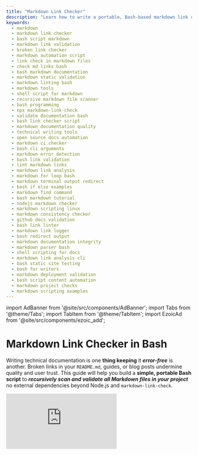 ```yaml
---
title: "Markdown Link Checker"
description: "Learn how to write a portable, Bash-based markdown link checker for your project. Includes code, explanations, alternatives, diagrams, and usage examples."
keywords:
  - markdown
  - markdown link checker
  - bash script markdown
  - markdown link validation
  - broken link checker
  - markdown automation script
  - link check in markdown files
  - check md links bash
  - bash markdown documentation
  - markdown static validation
  - markdown linting bash
  - markdown tools
  - shell script for markdown
  - recursive markdown file scanner
  - bash programming
  - npx markdown-link-check
  - validate documentation bash
  - bash link checker script
  - markdown documentation quality
  - technical writing tools
  - open source docs automation
  - markdown ci checker
  - bash cli arguments
  - markdown error detection
  - bash link validation
  - lint markdown links
  - markdown link analysis
  - markdown for loop bash
  - markdown terminal output redirect
  - bash if else examples
  - markdown find command
  - bash markdown tutorial
  - nodejs markdown checker
  - markdown scripting linux
  - markdown consistency checker
  - github docs validation
  - bash link linter
  - markdown link logger
  - bash redirect output
  - markdown documentation integrity
  - markdown parser bash
  - shell scripting for docs
  - markdown link analysis cli
  - bash static site testing
  - bash for writers
  - markdown deployment validation
  - bash script content automation
  - markdown project checks
  - markdown scripting examples
---
```

import AdBanner from '@site/src/components/AdBanner';
import Tabs from '@theme/Tabs';
import TabItem from '@theme/TabItem';
import EzoicAd from '@site/src/components/ezoic_add';

<EzoicAd id={101} />


# Markdown Link Checker in Bash

Writing technical documentation is one **thing keeping** it ***error-free*** is another. Broken links in your `README.md`, guides, or blog posts undermine quality and user trust. This guide will help you build a **simple, portable Bash script** to ***recursively scan and validate all Markdown files in your project*** no external dependencies beyond Node.js and `markdown-link-check`.

<div style={{ position: 'relative', paddingBottom: '56.25%', height: 0, overflow: 'hidden', marginTop: '20px' }}>
  <iframe
    src="https://www.youtube.com/embed/AP672uiTh_I"
    title="MakeFile tutorial"
    style={{ position: 'absolute', top: 0, left: 0, width: '100%', height: '100%' }}
    frameBorder="0"
    allow="accelerometer; autoplay; clipboard-write; encrypted-media; gyroscope; picture-in-picture; web-share"
    allowFullScreen
  />
</div>

<EzoicAd id={102} />



## Table of Contents

- [Problem Statement](#problem-statement)
- [How We Will Solve it](#how-we-will-solve-this)
  - [a.Bash for automation and setup](#bash-for-automation-and-setup)
  - [b.Python for parsing and Decision Making](#python-for-parsing-and-decision-making)
  - [markdown link checker ](#markdown-link-checker)
  - [think bash will handle](#think-bash-will-handle)
  - [think python will handle](#think-python-will-handle)
- [What You Should Know Before Jumping In](#what-you-should-know-before-jumping-in)  
  - [Bash Essentials](#bash-essentials)  
    - [Basic Bash Scripting Syntax](#basic-of-the-bash-script)  
    - [Writing Executable Bash Scripts (chmod +x)](#writting-executable-in-the-bash)  
    - [Taking CLI Arguments in Bash ($1, $2, etc.)](#taking-cli-arguments)  
    - [Storing Output in a Text File (> and >>)](#storing-output)  
    - [Installing CLI Tools in Bash (npm install, apt-get, etc.)](#installing-cli-tools-in-bash-npm-install-apt-get-etc)  

  - [Python Essentials](#python-essentials)  
    - [Python Basics Required](#python-basics-required)  
    - [Reading and Parsing Text Files in Python](#reading-and-parsing-text-files)  
    - [Popular python library](#popular-python-libraries-for-data-and-analysis) 
 - [Next](#what-next)
 - [More Article](#more-articles)

 

<EzoicAd id={103} />


## Problem Statement

In modern `software projects`,` documentation` is a `first-class` citizen but even well-written docs can lose credibility if they `contain broken` or `outdated links`. This is especially true for Markdown-based documentation (`.md` files), which is used widely across GitHub projects, technical blogs, open-source libraries, and internal wikis.

Yet, link validation is often neglected until after deployment or user complaints.

:::tip `The Core Challenge`
>> ***How can we build an automated, repeatable, and portable system to validate all links within Markdown files without relying on heavyweight tooling or complex setups?***

:::important solution robust solution should meet the following criteria:
:::caution What should they have?
* **Recursive**: Traverse all nested folders and check every `.md` file.
* **Portable**: Work on any Unix-like environment with Bash and Node.js no external packages like `find`, `shopt`, or custom tools.
* **CI-Friendly**: Easily integrate into CI pipelines like GitHub Actions, GitLab CI, or Jenkins.
* **Developer-Readable**: Clean logic using simple Bash constructs (`for`, `if`, function).
* **Flexible**: Allow configuration (e.g., ignore certain links or domains like `mailto:` or `localhost`).
:::



## **How We Will Solve This**

To solve the problem of checking and validating all links in a Markdown file, we will use a **combination of Bash and Python**, leveraging the strengths of each.

### **Bash for Automation and Setup**

Bash will handle the following:

* **Install Required Tools**: Ensure `markdown-link-check` or any other CLI is installed.
* **Run the Link Checker**: Execute the CLI tool on the given Markdown file.
* **Generate a Report**: Save the output of the link checker to a structured file (e.g., `links_report.txt`).
* **Invoke Python**: Call the Python script with the report as input for further analysis.

### **Python for Parsing and Decision-Making**

Python will be used to:

* **Parse the Link Report**: Read the raw report and extract broken and valid links.
* **Validate and Summarize**: Filter, count, and optionally display summary results.
* **Exit with Code**: Return `0` if all links are valid or `1` if broken links are found (for CI/CD to catch).



:::caution `By combining Bash and Python`:

* Bash ensures `automation` and `environment` readiness.
* Python `provides clarity`, `power`, and `extensibility` in logic and `reporting`.
* This approach is scalable and CI/CD-friendly.
:::




<Tabs>
<TabItem value="Complete Digram" label="Markdown Link Checker">

## Markdown Link Checker

- **Bash part:** Install tool → run check → generate report → invoke Python.  
- **Python part:** Parse report → validate links → summarize → exit with code.

```mermaid
flowchart TD
  A([Bash: Check & Install Tool])
  B([Bash: Run Check on Markdown])
  C([Bash: Generate links_report.txt])
  D([Bash: Invoke Python Script])
  E([Python: Parse Report])
  F([Python: Validate Links])
  G([Python: Summarize Results])
  H([Python: Exit with Code])

  A --> B --> C --> D --> E --> F --> G --> H
```

**Working**
> ***The tool works in two phases using `Bash `and `Python`:***

**Bash Part:**
Sets up the environment, runs a Markdown link checker, saves the results to a report, and passes control to Python.

**Python Part:**
Reads the report, analyzes which links are valid or broken, summarizes the result, and exits with a status code (for CI/CD or automation purposes).



</TabItem>
<TabItem value = "Part 1" label = "think bash will handle">

## think bash will handle

```mermaid
flowchart TD
  A([Start Bash Script]) --> B(["Check if  <br/>markdown-link-check <br/> is Installed"])
  B --> C{{Installed?}}
  C -- No --> D([Install Using npm])
  C -- Yes --> E([Proceed])
  D --> E
  E --> F([Parse CLI Arguments])
  F --> G(["Run markdown-link-check <br/> .md File"])
  G --> H(["Save Output to Temporary <br/ > .txt  File"])
  H --> I([Pass .txt File to Python Script])
  I --> Z([➡️ Handoff to Python])

  %% Style
  classDef process fill:#007bff,color:#fff,stroke:#004a99;
  classDef decision fill:#ffc107,color:#000,stroke:#b58b00,font-weight:bold;
  classDef startNode fill:#28a745,color:#fff,stroke:#1f512b,font-weight:bold;
  classDef endNode fill:#6f42c1,color:#fff,stroke:#3b1c85,font-weight:bold;

  class A startNode;
  class Z endNode;
  class C decision;
  class B,D,E,F,G,H,I process;

```
<details>
<summary><strong>Bash Script Responsibilities (Complete Breakdown)</strong></summary>

:::tip `The Bash part of the pipeline acts as the **initial orchestrator**. It sets up the environment, runs the core link checking tool, and invokes the Python script for detailed processing.`
:::


**1. Tool Check and Installation**

* **Objective**: Ensure the required CLI tool `markdown-link-check` is available.

* **Action**:

  * Use `which markdown-link-check` or `command -v` to check if it's already installed.
  * If not found, automatically install it using:

    ```rust
    npm install -g markdown-link-check
    ```

* **Why**: This makes the script portable and removes the need for manual setup.


**2. Run Link Checker Tool**

* **Objective**: Scan the input `.md` file(s) for broken or unreachable links.

* **Action**:

  * Run:

    ```bash
    markdown-link-check "$input_file" > links_report.txt
    ```
  * This command checks all hyperlinks and outputs their status.

* **Result**: A raw report (`links_report.txt`) containing all link statuses is generated.

**3. Save Report**

* **Objective**: Persist the link checker output.
* **Action**:

  * Capture the result of the previous step and store it in `links_report.txt`.
  * The format may include:

    ```
    [✓] https://openai.com
    [✗] http://broken-link.example.com
    ```

**4. Invoke Python Script**

* **Objective**: Trigger the Python parser to process the generated report.

* **Action**:

  * Execute:

    ```bash
    python3 parse_links.py links_report.txt
    ```
  * The report file is passed as a command-line argument to the Python script.

:::note why: `Delegates logic-heavy parsing and summarization to Python, keeping the Bash    script lightweight`.
:::

---

**🔧 Summary of Bash Duties**

| **Step**           | **Description**                                            |
| ------------------ | ---------------------------------------------------------- |
| Tool Check         | Verifies if `markdown-link-check` is installed             |
| Install if Missing | Installs the tool via `npm` if it's not available          |
| Run Link Checker   | Executes the check on `.md` files                          |
| Generate Report    | Saves output to `links_report.txt`                         |
| Invoke Python      | Passes the report file to Python for parsing and exit code |

</details>
</TabItem>

<TabItem value = "Part 2" label = "think python will handle">

## think python will handle

```mermaid
flowchart TD
  A([Start Python Script]) --> B([Parse CLI Arguments])
  B --> C{{Valid Input Directory?}}
  C -- No --> D([Display Usage Help]) --> Z([❌ Exit 1])
  
  C -- Yes --> E([Initialize Reporting System])
  E --> F([Read .txt Output from Bash Script])
  F --> G([Parse & Analyze Output])
  
  G --> H([Generate Summary Report])
  H --> I{{Any Critical Errors?}}
  I -- Yes --> J([Set Exit Code 2])
  I -- No --> K{{Any Warnings?}}
  K -- Yes --> L([Set Exit Code 1])
  K -- No --> M([Set Exit Code 0])
  
  J --> N([❗ Output Error Report])
  L --> O(["⚠️ Output Warning <br/> Summary"])
  M --> P(["✅ Clean Bill of<br/> Health"])
  
  N --> Q([Exit])
  O --> Q
  P --> Q

  %% Style
  classDef process fill:#007bff,color:#fff,stroke:#004a99;
  classDef decision fill:#ffc107,color:#000,stroke:#b58b00,font-weight:bold;
  classDef startNode fill:#28a745,color:#fff,stroke:#1f512b,font-weight:bold;
  classDef endNode fill:#6f42c1,color:#fff,stroke:#3b1c85,font-weight:bold;

  class A startNode;
  class Z,Q endNode;
  class C,I,K decision;
  class B,D,E,F,G,H,J,L,M,N,O,P process;
  ```
<details>
<summary><strong>Python Script Responsibilities (Complete Breakdown)</strong></summary>

**What Python Will Handle**

Once the Bash script has invoked the Python script (after generating `links_report.txt`), the Python logic takes over. Here's a breakdown of what Python is responsible for:

**1. Parse the Report**

* **Input**: The link report file generated by the Bash script.
* **Action**: Open and read the file contents.
* **Goal**: Extract relevant information like:

  * List of all links
  * Status of each link (valid or broken)
  * Location or context of the link (optional)

**2. Validate Links (Optional Re-checking)**

* **Input**: List of links parsed from the report.
* **Action**: Optionally, Python can re-check the links using its own logic (e.g., using `requests` to make HTTP calls).
* **Goal**: Double-check link status or handle edge cases that the Bash tool missed.

**3. Summarize Results**

* **Action**:

  * Count total links, valid links, and broken links.
  * Group broken links by error (e.g., 404, timeout).
  * Format the summary for clear readability.
* **Goal**: Generate a concise summary for logging, CI pipelines, or user feedback.

**4. Exit with Code**

* **Logic**:

  * If all links are valid → `exit(0)`
  * If any broken links are found → `exit(1)`
* **Purpose**:

  * Integration with CI/CD systems (like GitHub Actions or GitLab CI) to **fail builds** on broken links.


:::tip Why Python?

* Better suited for parsing and logic-heavy tasks.
* Easier to maintain and extend with conditions, filtering, or JSON support.
* Can easily integrate with APIs or databases if needed later.
:::
</details>
</TabItem>

</Tabs>
---

:::important **How the System Works (Bash + Python Dependency)**

This tool is built using **Bash** and **Python**, each handling separate responsibilities in a two-stage workflow.

* **Bash** acts as the initializer — it validates input, locates `.md` files, checks links, and writes raw results to a text file.
* **Python** is then used to parse the text output (`validate_output.txt`) and generate a more readable Excel report for human-friendly analysis.
:::

<div>
    <AdBanner />
</div>

## What You Should Know Before Jumping In

<Tabs>
<TabItem value="#bash-essentials" label=" Thinks to know in bash bash-essentials">

 ###### bash-essentials


 <Tabs>

 <TabItem value="#basic bash script " label="basic-bash-scripting-syntax">

###### Basic of The bash script
:::tip learn from

| Topic                                  | Description                                      | Link |
|----------------------------------------|--------------------------------------------------|------|
| 🧾 Basic Bash Script Example           | Get started with a simple shell script example   | [basic_Script](https://www.compilersutra.com/docs/linux/intro_to_linux) |
| 📂 Basic of Linux                      | Understand the foundation of Linux systems       | [basic_of_linux](https://www.compilersutra.com/docs/linux/basic_of_linux) |
| ⚙️ What is `.bashrc`                   | Learn about the `.bashrc` file and its purpose   | [What_is_bashrc](https://www.compilersutra.com/docs/linux/What_is_bashrc) |
| 🌍 Environment Variables in Linux      | Explore how environment variables work in Bash   | [Environment_variable_in_linux](https://www.compilersutra.com/docs/linux/Environment_variable_in_linux) |
| 🧠 Declaring Variables in Bash         | Understand how to declare and use variables      | [Declaring_Variable_In_bash](https://www.compilersutra.com/docs/linux/Declaring_Variable_In_bash) |
| 🔁 If-Else in Bash                     | Write conditional logic using `if` and `else`    | [if_else_in_bash](https://www.compilersutra.com/docs/linux/if_else_in_bash) |
| 🔄 Loops in Bash                       | Learn to automate repetition with loops          | [loop_in_bash](https://www.compilersutra.com/docs/linux/loop_in_bash) |
:::

</TabItem>
<TabItem value="writing exectuable bash " label="writing-executable-bash-scripts-chmod-x">

 ######  Writting executable in the Bash
 :::tip learn more
 | Topic                                  | Description                                      | Link |
|----------------------------------------|--------------------------------------------------|------|
| 🧾 Basic Bash Script Example           | Get started with a simple shell script example   | [basic_Script](https://www.compilersutra.com/docs/linux/intro_to_linux) |
| 📂 Basic of Linux                      | Understand the foundation of Linux systems       | [basic_of_linux](https://www.compilersutra.com/docs/linux/basic_of_linux) |
| ⚙️ What is `.bashrc`                   | Learn about the `.bashrc` file and its purpose   | [What_is_bashrc](https://www.compilersutra.com/docs/linux/What_is_bashrc) |
| 🌍 Environment Variables in Linux      | Explore how environment variables work in Bash   | [Environment_variable_in_linux](https://www.compilersutra.com/docs/linux/Environment_variable_in_linux) |
| 🧠 Declaring Variables in Bash         | Understand how to declare and use variables      | [Declaring_Variable_In_bash](https://www.compilersutra.com/docs/linux/Declaring_Variable_In_bash) |
| 🔁 If-Else in Bash                     | Write conditional logic using `if` and `else`    | [if_else_in_bash](https://www.compilersutra.com/docs/linux/if_else_in_bash) |
| 🔄 Loops in Bash                       | Learn to automate repetition with loops          | [loop_in_bash](https://www.compilersutra.com/docs/linux/loop_in_bash) |
:::
</TabItem>

<TabItem value="take cli" label="#taking-cli-arguments-in-bash-1-2-eth">

###### taking-cli-arguments

**How to Take Command Line Arguments in Bash**

Bash scripts can accept input from the command line using **positional parameters** like `$1`, `$2`, etc.

:::important
***This is useful when you want to pass values ``directly while running the script`` like filenames, URLs, numbers, or other user input.***
:::

**✅ Basic Example**

```python
#!/bin/bash

echo "First argument is: $1"
echo "Second argument is: $2"
````

**📌 Save this as `args.sh`, then run:**

```rust
chmod +x args.sh
./args.sh apple banana
```

**🖨️ Output:**

```
First argument is: apple
Second argument is: banana
```

---
<details>
<summary> **📘 Useful Special Variables** </summary>

| Variable | Description                      |
| -------- | -------------------------------- |
| `$0`     | The name of the script           |
| `$1`     | First argument                   |
| `$2`     | Second argument                  |
| `$#`     | Total number of arguments passed |
| `$@`     | All arguments as a list          |
| `$*`     | All arguments as a single string |

</details>

**🔁 Loop Through Arguments**

```python
#!/bin/bash

echo "Total args: $#"
for arg in "$@"
do
    echo "Arg: $arg"
done
```

**▶️ Run:**

```python
./args.sh red green blue
```

**🖨️ Output:**

```
Total args: 3
Arg: red
Arg: green
Arg: blue
```

---

:::tip **⚠️ Tips**

* Always quote `"$@"` to preserve spaces in arguments.
* Use conditionals (`if [ $# -eq 0 ]; then`) to check if arguments are passed.
* Use `shift` to loop and discard processed arguments.
:::
---

**📚 Related Reading**

* [Basic of Linux – CompilerSutra](https://www.compilersutra.com/docs/linux/basic_of_linux)
* [Declaring Variables in Bash](https://www.compilersutra.com/docs/linux/Declaring_Variable_In_bash)
* [If-Else in Bash](https://www.compilersutra.com/docs/linux/if_else_in_bash)

</TabItem>

<TabItem value="storing cli" label="#storing-output-in-a-text-file--and-h">

###### storing output


**🧾 Redirecting Output in Bash: stdout, stderr, and More**

Bash allows you to redirect output streams — **standard output (stdout)**, **standard error (stderr)**, or both — to files, other commands, or nowhere.

**✅ Redirect stdout to a file**

```rust
echo "This will go to a file" > output.txt
```

* Overwrites `output.txt`. Use `>>` to append instead.

**✅ Redirect stderr to a file**

```rust
ls nonexistentfile 2> error.txt
```

* `2>` redirects stderr (file descriptor 2) to `error.txt`.

**✅ Redirect both stdout and stderr**

```rust
command > all_output.txt 2>&1
```

* Redirects stderr (2) to wherever stdout (1) is going.

**✅ Suppress all output**

```rust
command > /dev/null 2>&1
```

* Silently runs the command without showing any output or errors.

---

<details>
<summary> **📘 Common Redirection Symbols** </summary>

| Symbol      | Meaning                                   |
| ----------- | ----------------------------------------- |
| `>`         | Redirect stdout (overwrite)               |
| `>>`        | Redirect stdout (append)                  |
| `2>`        | Redirect stderr                           |
| `&>`        | Redirect both stdout and stderr (Bash 4+) |
| `2>&1`      | Redirect stderr to stdout                 |
| `/dev/null` | Discard output                            |

</details>

**📌 Combine Redirection with Pipes**

```rust
command 2>&1 | tee log.txt
```

* Sends both stdout and stderr to `tee`, which saves to `log.txt` and prints on screen.

:::tip **⚠️ Tips**

* Always use `2>&1` **after** redirecting stdout.
* Use `tee` to **save and view** output at the same time.
* Redirecting to `/dev/null` is useful for scripts running silently in the background.
  :::


</TabItem>
</Tabs>
</TabItem> 

<TabItem value="#python essential" label=" Thinks to know in python python-essentials">

 ### Python Essential

 <Tabs>

<TabItem value="#python-basics" label="Python Basics Required">

###### Python Basics Required

:::tip Learn the Basics
| Topic                                | Description                                        | Link |
|--------------------------------------|----------------------------------------------------|------|
| 🐍 Python Syntax                     | Basic syntax to get started with Python            | [Python Syntax](https://www.compilersutra.com/docs/python/python_syntax) |
| 🔢 Data Types & Variables            | Understand Python data types and variables         | [Data Types](https://www.compilersutra.com/docs/python/data_types) |
| 🔄 Loops and Conditionals            | How to use `if`, `for`, and `while` loops          | [Control Flow](https://www.compilersutra.com/docs/python/control_flow) |
| 🧰 Functions and Modules             | Define reusable functions and import modules       | [Functions in Python](https://www.compilersutra.com/docs/python/functions) |
| 📦 Installing Packages               | Use `pip` to install external libraries             | [Installing Libraries](https://www.compilersutra.com/docs/python/pip_install) |
:::

</TabItem>


<TabItem value="#reading-files" label="Reading and Parsing Text Files in Python">

###### Reading and Parsing Text Files

:::tip Learn more
| Topic                            | Description                                         | Link |
|----------------------------------|-----------------------------------------------------|------|
| 📖 Reading Files                 | Use `open()` and `readlines()` to read files        | [Read Files](https://www.compilersutra.com/docs/python/read_files) |
| ✂️ String Manipulation           | Clean and split strings for processing              | [String Ops](https://www.compilersutra.com/docs/python/string_operations) |
| 📊 Parsing CSV/Text              | Read structured files like CSVs using Python        | [CSV Parsing](https://www.compilersutra.com/docs/python/csv_parsing) |
| 🔄 Looping Through Lines         | Process each line using `for line in file`          | [Looping Lines](https://www.compilersutra.com/docs/python/loop_lines) |
:::

**📌 Example Code:**

```python
with open("data.txt", "r") as file:
    for line in file:
        print(line.strip())
````

</TabItem>

<TabItem value="#popular-libraries" label="Popular Python Libraries">

###### Popular Python Libraries for Data and Analysis

:::tip Commonly Used Libraries
* `pandas`
* `numpy`
* `matplotlib`
* `seaborn`
* `scikit-learn`
:::

**📌 Example: Load CSV using `pandas`**

```python
import pandas as pd

df = pd.read_csv("data.csv")
print(df.head())
```

**📌 Example: Plot using `matplotlib`**

```python
import matplotlib.pyplot as plt

x = [1, 2, 3]
y = [4, 5, 6]

plt.plot(x, y)
plt.title("Simple Line Plot")
plt.xlabel("X-axis")
plt.ylabel("Y-axis")
plt.show()
```

</TabItem>

</Tabs>

</TabItem> 

</Tabs>

<div>
    <AdBanner />
</div>

## What Next 
We’ve laid the groundwork for a ***portable, automated Markdown link checker*** by:  
 Defining the ***problem*** (broken links in docs).  
 Designing a ***Bash + Python solution*** (lightweight + powerful).  
 Covering ***prerequisites*** (Bash basics, Python parsing).  

***In the next article***, we’ll dive into ***hands-on implementation***:  
🔧 **Writing the Bash script**:  
   - Installing `markdown-link-check`.  
   - Recursively scanning `.md` files.  
   - Generating a report.  
 **Building the Python parser**:  
   - Analyzing link statuses (200 vs. 404).  
   - Exporting clean reports (CSV/JSON).  
 **CI/CD Integration**:  
   - Automating checks in GitHub Actions.  

**Stay tuned!** Want alerts when Part 2 drops? **Star this repo** ⭐ or subscribe [here](#).  

## More Articles

<Tabs>
  <TabItem value="docs" label="📚 Documentation">
             - [CompilerSutra Home](https://compilersutra.com)
                - [CompilerSutra Homepage (Alt)](https://compilersutra.com/)
                - [Getting Started Guide](https://compilersutra.com/get-started)
                - [Newsletter Signup](https://compilersutra.com/newsletter)
                - [Skip to Content (Accessibility)](https://compilersutra.com#__docusaurus_skipToContent_fallback)


  </TabItem>

  <TabItem value="tutorials" label="📖 Tutorials & Guides">

        - [AI Documentation](https://compilersutra.com/docs/Ai)
        - [DSA Overview](https://compilersutra.com/docs/DSA/)
        - [DSA Detailed Guide](https://compilersutra.com/docs/DSA/DSA)
        - [MLIR Introduction](https://compilersutra.com/docs/MLIR/intro)
        - [TVM for Beginners](https://compilersutra.com/docs/tvm-for-beginners)
        - [Python Tutorial](https://compilersutra.com/docs/python/python_tutorial)
        - [C++ Tutorial](https://compilersutra.com/docs/c++/CppTutorial)
        - [C++ Main File Explained](https://compilersutra.com/docs/c++/c++_main_file)
        - [Compiler Design Basics](https://compilersutra.com/docs/compilers/compiler)
        - [OpenCL for GPU Programming](https://compilersutra.com/docs/gpu/opencl)
        - [LLVM Introduction](https://compilersutra.com/docs/llvm/intro-to-llvm)
        - [Introduction to Linux](https://compilersutra.com/docs/linux/intro_to_linux)

  </TabItem>

  <TabItem value="assessments" label="📝 Assessments">

        - [C++ MCQs](https://compilersutra.com/docs/mcq/cpp_mcqs)
        - [C++ Interview MCQs](https://compilersutra.com/docs/mcq/interview_question/cpp_interview_mcqs)

  </TabItem>

  <TabItem value="projects" label="🛠️ Projects">

            - [Project Documentation](https://compilersutra.com/docs/Project)
            - [Project Index](https://compilersutra.com/docs/project/)
            - [Graphics Pipeline Overview](https://compilersutra.com/docs/The_Graphic_Rendering_Pipeline)
            - [Graphic Rendering Pipeline (Alt)](https://compilersutra.com/docs/the_graphic_rendering_pipeline/)

  </TabItem>

  <TabItem value="resources" label="🌍 External Resources">

            - [LLVM Official Docs](https://llvm.org/docs/)
            - [Ask Any Question On Quora](https://compilersutra.quora.com)
            - [GitHub: FixIt Project](https://github.com/aabhinavg1/FixIt)
            - [GitHub Sponsors Page](https://github.com/sponsors/aabhinavg1)

  </TabItem>

  <TabItem value="Courses" label="📣 Explore Cirriculum">
            - [GPU Programming from non CS to Expert](https://www.compilersutra.com/docs/gpu/gpu_programming/gpu_programming_toc/)
            - [C++ Tutorial](https://www.compilersutra.com/docs/c++/cpp-learning-roadmap)
  </TabItem>
  <TabItem value="social" label="📣 Social Media">

    - [🐦 Twitter - CompilerSutra](https://twitter.com/CompilerSutra)  
    - [💼 LinkedIn - Abhinav](https://www.linkedin.com/in/abhinavcompilerllvm/)  
    - [📺 YouTube - CompilerSutra](https://www.youtube.com/@compilersutra)  
    - [📘 Facebook - CompilerSutra](https://www.facebook.com/profile.php?id=61577245012547)  
    - [📝 Quora - CompilerSutra](https://compilersutra.quora.com/)  


  </TabItem>
</Tabs>


<EzoicAd id={104} />


